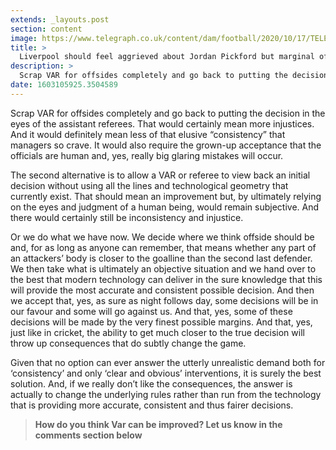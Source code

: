 ```yaml
--- 
extends: _layouts.post 
section: content 
image: https://www.telegraph.co.uk/content/dam/football/2020/10/17/TELEMMGLPICT000242149917_trans_NvBQzQNjv4BqaRL1kC4G7DT9ZsZm6Pe3PUPXbRlaI4_qh_dM2Z5d688.jpeg?impolicy=logo-overlay 
title: > 
  Liverpool should feel aggrieved about Jordan Pickford but marginal offside complaints are not as valid 
description: > 
  Scrap VAR for offsides completely and go back to putting the decision in the eyes of the assistant referees.It would also require the grown-up acceptance that the officials are human and, yes, really big glaring mistakes will occur.That should mean an improvement but, by ultimately relying on the eyes and judgment of a human being, would remain subjective.And then we accept that, yes, as sure as night follows day, some decisions will be in our favour and some will go against us.How do you think Var can be improved? 
date: 1603105925.3504589 
--- 
```

<div><p>Scrap VAR for offsides completely and go back to putting the decision in the eyes of the assistant referees. That would certainly mean more injustices. And it would definitely mean less of that elusive &#8220;consistency&#8221; that managers so crave. It would also require the grown-up acceptance that the officials are human and, yes, really big glaring mistakes will occur.</p>
<p>The second alternative is to allow a VAR or referee to view back an initial decision without using all the lines and technological geometry that currently exist. That should mean an improvement but, by ultimately relying on the eyes and judgment of a human being, would remain subjective. And there would certainly still be inconsistency and injustice.</p>
<p>Or we do what we have now. We decide where we think offside should be and, for as long as anyone can remember, that means whether any part of an attackers&#8217; body is closer to the goalline than the second last defender. We then take what is ultimately an objective situation and we hand over to the best that modern technology can deliver in the sure knowledge that this will provide the most accurate and consistent possible decision. And then we accept that, yes, as sure as night follows day, some decisions will be in our favour and some will go against us. And that, yes, some of these decisions will be made by the very finest possible margins. And that, yes, just like in cricket, the ability to get much closer to the true decision will throw up consequences that do subtly change the game.</p>
<p>Given that no option can ever answer the utterly unrealistic demand both for &#8216;consistency&#8217; and only &#8216;clear and obvious&#8217; interventions, it is surely the best solution. And, if we really don&#8217;t like the consequences, the answer is actually to change the underlying rules rather than run from the technology that is providing more accurate, consistent and thus fairer decisions.</p>
<blockquote><strong>How do you think Var can be improved? Let us know in the comments section below</strong></blockquote>
</div>